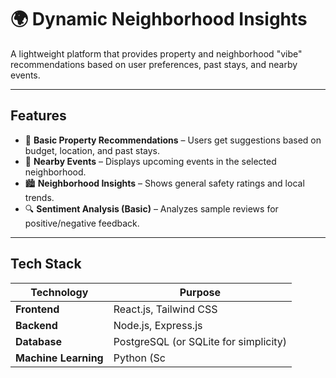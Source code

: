 # 🌍 Dynamic Neighborhood Insights 

A lightweight platform that provides property and neighborhood "vibe" recommendations based on user preferences, past stays, and nearby events.

---

## Features 
- 🏡 **Basic Property Recommendations** – Users get suggestions based on budget, location, and past stays.
- 📍 **Nearby Events** – Displays upcoming events in the selected neighborhood.
- 🏙 **Neighborhood Insights** – Shows general safety ratings and local trends.
- 🔍 **Sentiment Analysis (Basic)** – Analyzes sample reviews for positive/negative feedback.

---

## Tech Stack 
| **Technology**  | **Purpose** |
|-----------------|------------|
| **Frontend**    | React.js, Tailwind CSS |
| **Backend**     | Node.js, Express.js |
| **Database**    | PostgreSQL (or SQLite for simplicity) |
| **Machine Learning** | Python (Sc
